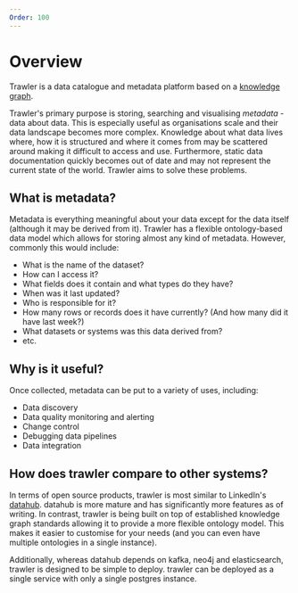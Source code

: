 ```yaml
---
Order: 100
---
```

# Overview

Trawler is a data catalogue and metadata platform based on a [knowledge graph](https://en.wikipedia.org/wiki/Knowledge_graph).

Trawler's primary purpose is storing, searching and visualising *metadata* -
data about data. This is especially useful as organisations scale and their data
landscape becomes more complex. Knowledge about what data lives where, how it is
structured and where it comes from may be scattered around making it difficult
to access and use. Furthermore, static data documentation quickly becomes out of
date and may not represent the current state of the world. Trawler aims to solve
these problems.

## What is metadata?
Metadata is everything meaningful about your data except for the data itself
(although it may be derived from it). Trawler has a flexible ontology-based data
model which allows for storing almost any kind of metadata. However, commonly
this would include:

- What is the name of the dataset?
- How can I access it?
- What fields does it contain and what types do they have?
- When was it last updated?
- Who is responsible for it?
- How many rows or records does it have currently? (And how many did it have last week?)
- What datasets or systems was this data derived from?
- etc.

## Why is it useful?
Once collected, metadata can be put to a variety of uses, including:

- Data discovery
- Data quality monitoring and alerting
- Change control
- Debugging data pipelines
- Data integration

## How does trawler compare to other systems?
In terms of open source products, trawler is most similar to LinkedIn's
[datahub](https://github.com/linkedin/datahub). datahub is more mature and has
significantly more features as of writing. In contrast, trawler is being built on top of established knowledge graph standards allowing it to provide a more
flexible ontology model. This makes it easier to customise for your needs (and
you can even have multiple ontologies in a single instance). 

Additionally, whereas datahub depends on kafka, neo4j and elasticsearch, trawler
is designed to be simple to deploy. trawler can be deployed as a single service with
only a single postgres instance.

